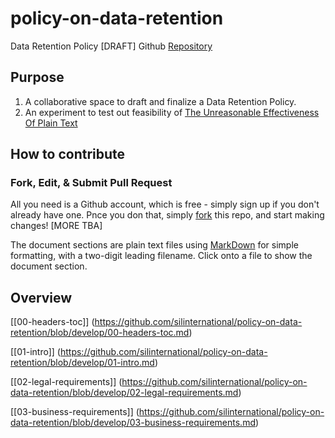 # policy-on-data-retention
Data Retention Policy [DRAFT] Github [Repository](https://github.com/silinternational/policy-on-data-retention)

## Purpose

1. A collaborative space to draft and finalize a Data Retention Policy.
2. An experiment to test out feasibility of [The Unreasonable Effectiveness Of Plain Text](https://www.youtube.com/watch?v=WgV6M1LyfNY)

## How to contribute

### Fork, Edit, & Submit Pull Request
All you need is a Github account, which is free - simply sign up if you don't already have one. Pnce you don that, simply [fork](https://docs.github.com/en/pull-requests/collaborating-with-pull-requests/working-with-forks/fork-a-repo) this repo, and start making changes!
[MORE TBA]

The document sections are plain text files using [MarkDown](https://www.markdownguide.org/) for simple formatting, with a two-digit leading filename. Click onto a file to show the document section.

## Overview

[[00-headers-toc]] (https://github.com/silinternational/policy-on-data-retention/blob/develop/00-headers-toc.md)

[[01-intro]] (https://github.com/silinternational/policy-on-data-retention/blob/develop/01-intro.md)

[[02-legal-requirements]] (https://github.com/silinternational/policy-on-data-retention/blob/develop/02-legal-requirements.md)

[[03-business-requirements]] (https://github.com/silinternational/policy-on-data-retention/blob/develop/03-business-requirements.md)
